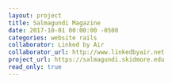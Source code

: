 ```yaml
---
layout: project
title: Salmagundi Magazine
date: 2017-10-01 00:00:00 -0500
categories: website rails
collaborator: Linked by Air
collaborator_url: http://www.linkedbyair.net
project_url: https://salmagundi.skidmore.edu
read_only: true
---
```


